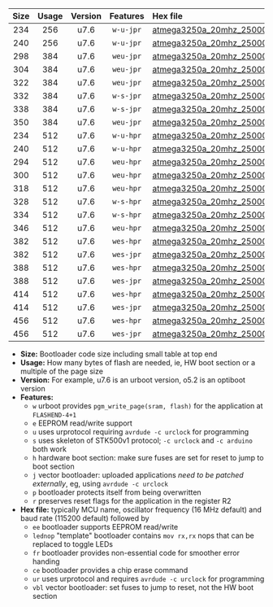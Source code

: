 |Size|Usage|Version|Features|Hex file|
|:-:|:-:|:-:|:-:|:--|
|234|256|u7.6|`w-u-jpr`|[atmega3250a_20mhz_250000bps_ur_vbl.hex](https://raw.githubusercontent.com/stefanrueger/urboot/main/bootloaders/atmega3250a/fcpu_20mhz/250000_bps/atmega3250a_20mhz_250000bps_ur_vbl.hex)|
|240|256|u7.6|`w-u-jpr`|[atmega3250a_20mhz_250000bps_lednop_ur_vbl.hex](https://raw.githubusercontent.com/stefanrueger/urboot/main/bootloaders/atmega3250a/fcpu_20mhz/250000_bps/atmega3250a_20mhz_250000bps_lednop_ur_vbl.hex)|
|298|384|u7.6|`weu-jpr`|[atmega3250a_20mhz_250000bps_ee_ur_vbl.hex](https://raw.githubusercontent.com/stefanrueger/urboot/main/bootloaders/atmega3250a/fcpu_20mhz/250000_bps/atmega3250a_20mhz_250000bps_ee_ur_vbl.hex)|
|304|384|u7.6|`weu-jpr`|[atmega3250a_20mhz_250000bps_ee_lednop_ur_vbl.hex](https://raw.githubusercontent.com/stefanrueger/urboot/main/bootloaders/atmega3250a/fcpu_20mhz/250000_bps/atmega3250a_20mhz_250000bps_ee_lednop_ur_vbl.hex)|
|322|384|u7.6|`weu-jpr`|[atmega3250a_20mhz_250000bps_ee_lednop_fr_ur_vbl.hex](https://raw.githubusercontent.com/stefanrueger/urboot/main/bootloaders/atmega3250a/fcpu_20mhz/250000_bps/atmega3250a_20mhz_250000bps_ee_lednop_fr_ur_vbl.hex)|
|332|384|u7.6|`w-s-jpr`|[atmega3250a_20mhz_250000bps_vbl.hex](https://raw.githubusercontent.com/stefanrueger/urboot/main/bootloaders/atmega3250a/fcpu_20mhz/250000_bps/atmega3250a_20mhz_250000bps_vbl.hex)|
|338|384|u7.6|`w-s-jpr`|[atmega3250a_20mhz_250000bps_lednop_vbl.hex](https://raw.githubusercontent.com/stefanrueger/urboot/main/bootloaders/atmega3250a/fcpu_20mhz/250000_bps/atmega3250a_20mhz_250000bps_lednop_vbl.hex)|
|350|384|u7.6|`weu-jpr`|[atmega3250a_20mhz_250000bps_ee_lednop_fr_ce_ur_vbl.hex](https://raw.githubusercontent.com/stefanrueger/urboot/main/bootloaders/atmega3250a/fcpu_20mhz/250000_bps/atmega3250a_20mhz_250000bps_ee_lednop_fr_ce_ur_vbl.hex)|
|234|512|u7.6|`w-u-hpr`|[atmega3250a_20mhz_250000bps_ur.hex](https://raw.githubusercontent.com/stefanrueger/urboot/main/bootloaders/atmega3250a/fcpu_20mhz/250000_bps/atmega3250a_20mhz_250000bps_ur.hex)|
|240|512|u7.6|`w-u-hpr`|[atmega3250a_20mhz_250000bps_lednop_ur.hex](https://raw.githubusercontent.com/stefanrueger/urboot/main/bootloaders/atmega3250a/fcpu_20mhz/250000_bps/atmega3250a_20mhz_250000bps_lednop_ur.hex)|
|294|512|u7.6|`weu-hpr`|[atmega3250a_20mhz_250000bps_ee_ur.hex](https://raw.githubusercontent.com/stefanrueger/urboot/main/bootloaders/atmega3250a/fcpu_20mhz/250000_bps/atmega3250a_20mhz_250000bps_ee_ur.hex)|
|300|512|u7.6|`weu-hpr`|[atmega3250a_20mhz_250000bps_ee_lednop_ur.hex](https://raw.githubusercontent.com/stefanrueger/urboot/main/bootloaders/atmega3250a/fcpu_20mhz/250000_bps/atmega3250a_20mhz_250000bps_ee_lednop_ur.hex)|
|318|512|u7.6|`weu-hpr`|[atmega3250a_20mhz_250000bps_ee_lednop_fr_ur.hex](https://raw.githubusercontent.com/stefanrueger/urboot/main/bootloaders/atmega3250a/fcpu_20mhz/250000_bps/atmega3250a_20mhz_250000bps_ee_lednop_fr_ur.hex)|
|328|512|u7.6|`w-s-hpr`|[atmega3250a_20mhz_250000bps.hex](https://raw.githubusercontent.com/stefanrueger/urboot/main/bootloaders/atmega3250a/fcpu_20mhz/250000_bps/atmega3250a_20mhz_250000bps.hex)|
|334|512|u7.6|`w-s-hpr`|[atmega3250a_20mhz_250000bps_lednop.hex](https://raw.githubusercontent.com/stefanrueger/urboot/main/bootloaders/atmega3250a/fcpu_20mhz/250000_bps/atmega3250a_20mhz_250000bps_lednop.hex)|
|346|512|u7.6|`weu-hpr`|[atmega3250a_20mhz_250000bps_ee_lednop_fr_ce_ur.hex](https://raw.githubusercontent.com/stefanrueger/urboot/main/bootloaders/atmega3250a/fcpu_20mhz/250000_bps/atmega3250a_20mhz_250000bps_ee_lednop_fr_ce_ur.hex)|
|382|512|u7.6|`wes-hpr`|[atmega3250a_20mhz_250000bps_ee.hex](https://raw.githubusercontent.com/stefanrueger/urboot/main/bootloaders/atmega3250a/fcpu_20mhz/250000_bps/atmega3250a_20mhz_250000bps_ee.hex)|
|382|512|u7.6|`wes-jpr`|[atmega3250a_20mhz_250000bps_ee_vbl.hex](https://raw.githubusercontent.com/stefanrueger/urboot/main/bootloaders/atmega3250a/fcpu_20mhz/250000_bps/atmega3250a_20mhz_250000bps_ee_vbl.hex)|
|388|512|u7.6|`wes-hpr`|[atmega3250a_20mhz_250000bps_ee_lednop.hex](https://raw.githubusercontent.com/stefanrueger/urboot/main/bootloaders/atmega3250a/fcpu_20mhz/250000_bps/atmega3250a_20mhz_250000bps_ee_lednop.hex)|
|388|512|u7.6|`wes-jpr`|[atmega3250a_20mhz_250000bps_ee_lednop_vbl.hex](https://raw.githubusercontent.com/stefanrueger/urboot/main/bootloaders/atmega3250a/fcpu_20mhz/250000_bps/atmega3250a_20mhz_250000bps_ee_lednop_vbl.hex)|
|414|512|u7.6|`wes-hpr`|[atmega3250a_20mhz_250000bps_ee_lednop_fr.hex](https://raw.githubusercontent.com/stefanrueger/urboot/main/bootloaders/atmega3250a/fcpu_20mhz/250000_bps/atmega3250a_20mhz_250000bps_ee_lednop_fr.hex)|
|414|512|u7.6|`wes-jpr`|[atmega3250a_20mhz_250000bps_ee_lednop_fr_vbl.hex](https://raw.githubusercontent.com/stefanrueger/urboot/main/bootloaders/atmega3250a/fcpu_20mhz/250000_bps/atmega3250a_20mhz_250000bps_ee_lednop_fr_vbl.hex)|
|456|512|u7.6|`wes-hpr`|[atmega3250a_20mhz_250000bps_ee_lednop_fr_ce.hex](https://raw.githubusercontent.com/stefanrueger/urboot/main/bootloaders/atmega3250a/fcpu_20mhz/250000_bps/atmega3250a_20mhz_250000bps_ee_lednop_fr_ce.hex)|
|456|512|u7.6|`wes-jpr`|[atmega3250a_20mhz_250000bps_ee_lednop_fr_ce_vbl.hex](https://raw.githubusercontent.com/stefanrueger/urboot/main/bootloaders/atmega3250a/fcpu_20mhz/250000_bps/atmega3250a_20mhz_250000bps_ee_lednop_fr_ce_vbl.hex)|

- **Size:** Bootloader code size including small table at top end
- **Usage:** How many bytes of flash are needed, ie, HW boot section or a multiple of the page size
- **Version:** For example, u7.6 is an urboot version, o5.2 is an optiboot version
- **Features:**
  + `w` urboot provides `pgm_write_page(sram, flash)` for the application at `FLASHEND-4+1`
  + `e` EEPROM read/write support
  + `u` uses urprotocol requiring `avrdude -c urclock` for programming
  + `s` uses skeleton of STK500v1 protocol; `-c urclock` and `-c arduino` both work
  + `h` hardware boot section: make sure fuses are set for reset to jump to boot section
  + `j` vector bootloader: uploaded applications *need to be patched externally*, eg, using `avrdude -c urclock`
  + `p` bootloader protects itself from being overwritten
  + `r` preserves reset flags for the application in the register R2
- **Hex file:** typically MCU name, oscillator frequency (16 MHz default) and baud rate (115200 default) followed by
  + `ee` bootloader supports EEPROM read/write
  + `lednop` "template" bootloader contains `mov rx,rx` nops that can be replaced to toggle LEDs
  + `fr` bootloader provides non-essential code for smoother error handing
  + `ce` bootloader provides a chip erase command
  + `ur` uses urprotocol and requires `avrdude -c urclock` for programming
  + `vbl` vector bootloader: set fuses to jump to reset, not the HW boot section
